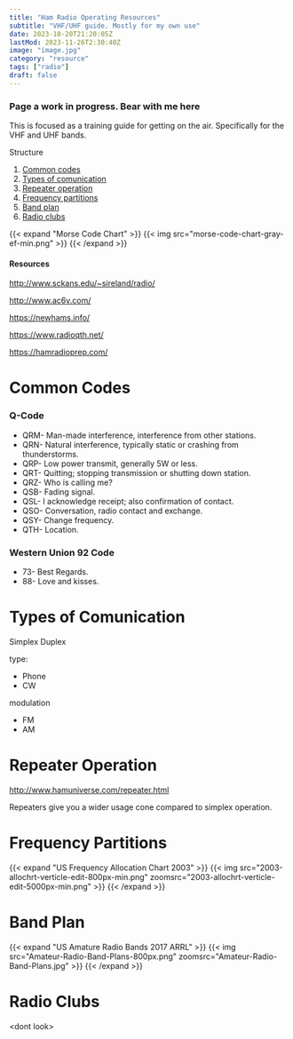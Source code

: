```yaml
---
title: "Ham Radio Operating Resources"
subtitle: "VHF/UHF guide. Mostly for my own use"
date: 2023-10-20T21:20:05Z
lastMod: 2023-11-26T2:30:40Z
image: "image.jpg"
category: "resource"
tags: ["radio"]
draft: false
---
```

### Page a work in progress. Bear with me here

This is focused as a training guide for getting on the air.
Specifically for the VHF and UHF bands.

Structure
1. [Common codes](#common-codes)
1. [Types of comunication](#types-of-comunication)
1. [Repeater operation](#repeater-operation)
1. [Frequency partitions](#frequency-partitions)
1. [Band plan](#band-plan)
1. [Radio clubs](#radio-clubs)

{{< expand "Morse Code Chart" >}}
{{< img src="morse-code-chart-gray-ef-min.png" >}}
{{< /expand >}}

#### Resources

<http://www.sckans.edu/~sireland/radio/>

<http://www.ac6v.com/>

<https://newhams.info/>

<https://www.radioqth.net/>

<https://hamradioprep.com/>

# Common Codes

### Q-Code

- QRM- Man-made interference, interference from other stations.
- QRN- Natural interference, typically static or crashing from thunderstorms.
- QRP- Low power transmit, generally 5W or less.
- QRT- Quitting; stopping transmission or shutting down station.
- QRZ- Who is calling me?
- QSB- Fading signal.
- QSL- I acknowledge receipt; also confirmation of contact.
- QSO- Conversation, radio contact and exchange.
- QSY- Change frequency.
- QTH- Location.

### Western Union 92 Code

- 73- Best Regards.
- 88- Love and kisses.

# Types of Comunication

Simplex
Duplex

type:
- Phone
- CW

modulation
- FM
- AM

# Repeater Operation

<http://www.hamuniverse.com/repeater.html>

Repeaters give you a wider usage cone compared to simplex operation.

# Frequency Partitions

{{< expand "US Frequency Allocation Chart 2003" >}}
{{< img src="2003-allochrt-verticle-edit-800px-min.png" zoomsrc="2003-allochrt-verticle-edit-5000px-min.png" >}}
{{< /expand >}}

# Band Plan

{{< expand "US Amature Radio Bands 2017 ARRL" >}}
{{< img src="Amateur-Radio-Band-Plans-800px.png" zoomsrc="Amateur-Radio-Band-Plans.jpg" >}}
{{< /expand >}}

# Radio Clubs
\<dont look>

